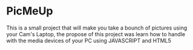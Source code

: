 # PicMeUp
This is a small project that will make you take a bounch of pictures using your Cam's Laptop, the propose of this project was learn how to handle with the media devices of your PC using JAVASCRIPT and HTML5

